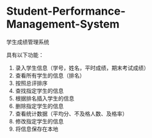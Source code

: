 # Student-Performance-Management-System
学生成绩管理系统

具有以下功能：
1. 录入学生信息（学号，姓名，平时成绩，期末考试成绩）
2. 查看所有学生的信息（排名）
3. 按照总评排序
4. 查找指定学生的信息
5. 根据排名插入学生的信息
6. 删除指定学生的信息
7. 查看统计数据（平均分、不及格人数、及格率）
8. 修改指定学生的信息
9. 将信息保存在本地
